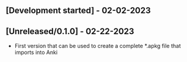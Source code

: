 ## [Development started] - 02-02-2023

## [Unreleased/0.1.0] - 02-22-2023

- First version that can be used to create a complete *.apkg file that imports into Anki
